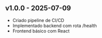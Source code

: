 ## v1.0.0 - 2025-07-09

- Criado pipeline de CI/CD
- Implementado backend com rota /health
- Frontend básico com React
